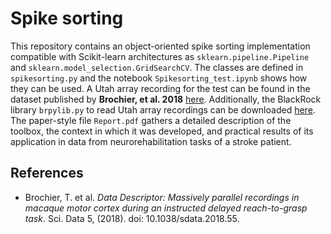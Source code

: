 # Spike sorting
This repository contains an object-oriented spike sorting implementation compatible with Scikit-learn architectures as `sklearn.pipeline.Pipeline` and `sklearn.model_selection.GridSearchCV`. The classes are defined in `spikesorting.py` and the notebook `Spikesorting_test.ipynb` shows how they can  be used. A Utah array recording for the test can be found in the dataset published by **Brochier, et al. 2018** [here](https://gin.g-node.org/INT/multielectrode_grasp). Additionally, the BlackRock library `brpylib.py` to read Utah array recordings can be downloaded [here](https://www.blackrockmicro.com/wp-content/software/brPY.zip). The paper-style file `Report.pdf` gathers a detailed description of the toolbox, the context in which it was developed, and practical results of its application in data from neurorehabilitation tasks of a stroke patient.
## References
* Brochier, T. et al. *Data Descriptor: Massively parallel recordings in macaque motor cortex during an instructed delayed reach-to-grasp task*. Sci. Data 5, (2018). doi: 10.1038/sdata.2018.55.
